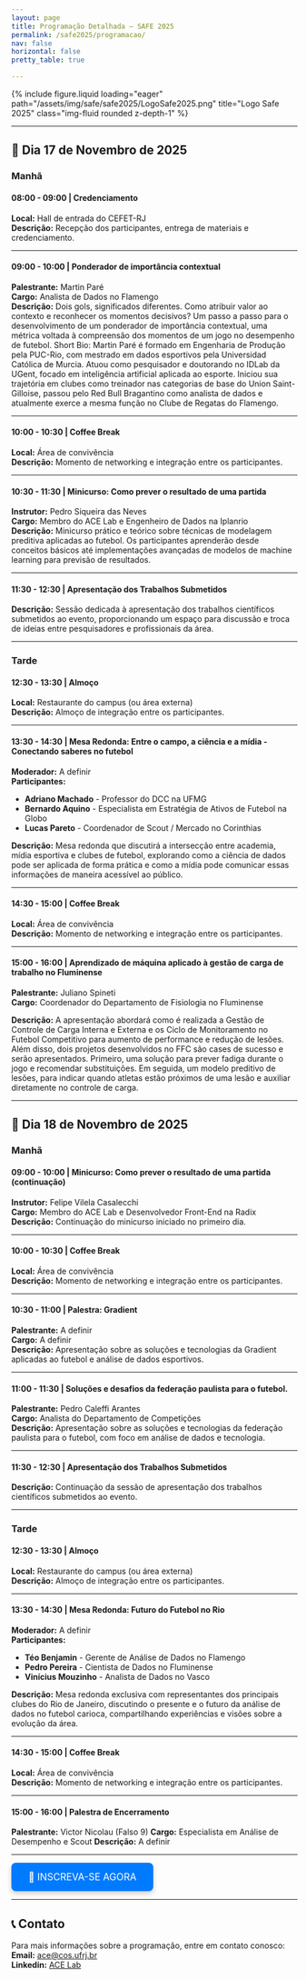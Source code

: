 ```yaml
---
layout: page
title: Programação Detalhada – SAFE 2025
permalink: /safe2025/programacao/
nav: false
horizontal: false
pretty_table: true

---
```


<div class="row">
    <div class="col-sm mt-3 mt-md-0">
        {% include figure.liquid loading="eager" path="/assets/img/safe/safe2025/LogoSafe2025.png" title="Logo Safe 2025" class="img-fluid rounded z-depth-1" %}
    </div>
</div>


---

## 📅 Dia 17 de Novembro de 2025

### Manhã

#### 08:00 - 09:00 | Credenciamento
**Local:** Hall de entrada do CEFET-RJ  
**Descrição:** Recepção dos participantes, entrega de materiais e credenciamento.

---

#### 09:00 - 10:00 | Ponderador de importância contextual
**Palestrante:** Martin Paré  
**Cargo:** Analista de Dados no Flamengo  
**Descrição:** Dois gols, significados diferentes. Como atribuir valor ao contexto e reconhecer os momentos decisivos? Um passo a passo para o desenvolvimento de um ponderador de importância contextual, uma métrica voltada à compreensão dos momentos de um jogo no desempenho de futebol.
Short Bio:
Martin Paré é formado em Engenharia de Produção pela PUC-Rio, com mestrado em dados esportivos pela Universidad Católica de Murcia. Atuou como pesquisador e doutorando no IDLab da UGent, focado em inteligência artificial aplicada ao esporte. Iniciou sua trajetória em clubes como treinador nas categorias de base do Union Saint-Gilloise, passou pelo Red Bull Bragantino como analista de dados e atualmente exerce a mesma função no Clube de Regatas do Flamengo.

---

#### 10:00 - 10:30 | Coffee Break
**Local:** Área de convivência  
**Descrição:** Momento de networking e integração entre os participantes.

---

#### 10:30 - 11:30 | Minicurso: Como prever o resultado de uma partida
**Instrutor:** Pedro Siqueira das Neves  
**Cargo:** Membro do ACE Lab e Engenheiro de Dados na Iplanrio  
**Descrição:** Minicurso prático e teórico sobre técnicas de modelagem preditiva aplicadas ao futebol. Os participantes aprenderão desde conceitos básicos até implementações avançadas de modelos de machine learning para previsão de resultados.

---

#### 11:30 - 12:30 | Apresentação dos Trabalhos Submetidos
**Descrição:** Sessão dedicada à apresentação dos trabalhos científicos submetidos ao evento, proporcionando um espaço para discussão e troca de ideias entre pesquisadores e profissionais da área.

---

### Tarde

#### 12:30 - 13:30 | Almoço
**Local:** Restaurante do campus (ou área externa)  
**Descrição:** Almoço de integração entre os participantes.

---

#### 13:30 - 14:30 | Mesa Redonda: Entre o campo, a ciência e a mídia - Conectando saberes no futebol
**Moderador:** A definir  
**Participantes:**
- **Adriano Machado** - Professor do DCC na UFMG
- **Bernardo Aquino** - Especialista em Estratégia de Ativos de Futebol na Globo
- **Lucas Pareto** - Coordenador de Scout / Mercado no Corinthias

**Descrição:** Mesa redonda que discutirá a intersecção entre academia, mídia esportiva e clubes de futebol, explorando como a ciência de dados pode ser aplicada de forma prática e como a mídia pode comunicar essas informações de maneira acessível ao público.

---

#### 14:30 - 15:00 | Coffee Break
**Local:** Área de convivência  
**Descrição:** Momento de networking e integração entre os participantes.

---

#### 15:00 - 16:00 | Aprendizado de máquina aplicado à gestão de carga de trabalho no Fluminense
**Palestrante:** Juliano Spineti  
**Cargo:** Coordenador do Departamento de Fisiologia no Fluminense

**Descrição:** A apresentação abordará como é realizada a Gestão de Controle de Carga Interna e Externa e os Ciclo de Monitoramento no Futebol Competitivo para aumento de performance e redução de lesões. Além disso, dois projetos desenvolvidos no FFC são cases de sucesso e serão apresentados. Primeiro, uma solução para prever fadiga durante o jogo e recomendar substituições. Em seguida, um modelo preditivo de lesões, para indicar quando atletas estão próximos de uma lesão e auxiliar diretamente no controle de carga.

---

## 📅 Dia 18 de Novembro de 2025

### Manhã

#### 09:00 - 10:00 | Minicurso: Como prever o resultado de uma partida (continuação)
**Instrutor:** Felipe Vilela Casalecchi  
**Cargo:** Membro do ACE Lab e Desenvolvedor Front-End na Radix  
**Descrição:** Continuação do minicurso iniciado no primeiro dia.

---

#### 10:00 - 10:30 | Coffee Break
**Local:** Área de convivência  
**Descrição:** Momento de networking e integração entre os participantes.

---

#### 10:30 - 11:00 | Palestra: Gradient
**Palestrante:** A definir  
**Cargo:** A definir  
**Descrição:** Apresentação sobre as soluções e tecnologias da Gradient aplicadas ao futebol e análise de dados esportivos.

---

#### 11:00 - 11:30 | Soluções e desafios da federação paulista para o futebol.
**Palestrante:** Pedro Caleffi Arantes  
**Cargo:** Analista do Departamento de Competições  
**Descrição:** 
Apresentação sobre as soluções e tecnologias da federação paulista para o futebol, com foco em análise de dados e tecnologia.

---

#### 11:30 - 12:30 | Apresentação dos Trabalhos Submetidos
**Descrição:** Continuação da sessão de apresentação dos trabalhos científicos submetidos ao evento.

---

### Tarde

#### 12:30 - 13:30 | Almoço
**Local:** Restaurante do campus (ou área externa)  
**Descrição:** Almoço de integração entre os participantes.

---

#### 13:30 - 14:30 | Mesa Redonda: Futuro do Futebol no Rio
**Moderador:** A definir  
**Participantes:**
- **Téo Benjamin** - Gerente de Análise de Dados no Flamengo
- **Pedro Pereira** - Cientista de Dados no Fluminense
- **Vinícius Mouzinho** - Analista de Dados no Vasco

**Descrição:** Mesa redonda exclusiva com representantes dos principais clubes do Rio de Janeiro, discutindo o presente e o futuro da análise de dados no futebol carioca, compartilhando experiências e visões sobre a evolução da área.


---

#### 14:30 - 15:00 | Coffee Break
**Local:** Área de convivência  
**Descrição:** Momento de networking e integração entre os participantes.

---

#### 15:00 - 16:00 | Palestra de Encerramento
**Palestrante:** Victor Nicolau (Falso 9)
**Cargo:** Especialista em Análise de Desempenho e Scout
**Descrição:** A definir


---

<div class="text-center mt-4 mb-4">
  <a href="https://www.even3.com.br/safe2025/" class="btn btn-primary btn-lg" target="_blank" style="font-size: 1.2em; padding: 15px 30px; border-radius: 8px; text-decoration: none; display: inline-block; background-color: #007bff; color: white; border: none; box-shadow: 0 4px 8px rgba(0,0,0,0.2); transition: all 0.3s ease;">
    🎫 INSCREVA-SE AGORA
  </a>
</div>

---

## 📞 Contato

Para mais informações sobre a programação, entre em contato conosco:<br/>
**Email:** ace@cos.ufrj.br<br/>
**Linkedin:** [ACE Lab](https://br.linkedin.com/company/ac3lab)
